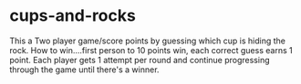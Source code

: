 # cups-and-rocks
This a Two player game/score points by guessing which cup is hiding the rock.
How to win....first person to 10 points win, each correct guess earns 1 point.
Each player gets 1 attempt per round and continue progressing through the game until there's a winner.
